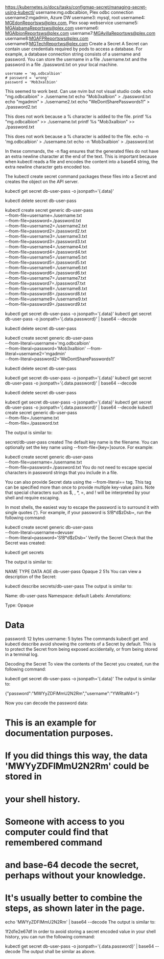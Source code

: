 https://kubernetes.io/docs/tasks/configmap-secret/managing-secret-using-kubectl/
username:mg.odbcalbion, Plex odbc connection
username2:mgadmin, Azure DW
username3: mysql, root 
username4: MGEdonReportsws@plex.com, Plex soap webservice
username5: MGAlabamaReportsws@plex.com
username6: MGAlbionReportsws@plex.com
username7:MGAvillaReportsws@plex.com
username8:MGAFPReportsws@plex.com
username9:MGTechReportws@plex.com
Create a Secret
A Secret can contain user credentials required by pods to access a database. For example, a database connection string consists of a username and password. You can store the username in a file ./username.txt and the password in a file ./password.txt on your local machine.

    username = 'mg.odbcalbion' 
    # password = 'wrong' 
    password = 'Mob3xalbion' 

This seemed to work best. Can use nvim but not visual studio code.
echo "mg.odbcalbion" > ./username.txt
echo "Mob3xalbion" > ./password.txt
echo "mgadmin" > ./username2.txt
echo "WeDontSharePasswords1\!" > ./password2.txt

This does not work because a % character is added to the file.
printf %s "mg.odbcalbion" >> ./username.txt
printf %s "Mob3xalbion" >> ./password.txt

This does not work because a % character is added to the file.
echo -n 'mg.odbcalbion' > ./username.txt
echo -n 'Mob3xalbion' > ./password.txt

In these commands, the -n flag ensures that the generated files do not have an extra newline character at the end of the text. This is important because when kubectl reads a file and encodes the content into a base64 string, the extra newline character gets encoded too.

The kubectl create secret command packages these files into a Secret and creates the object on the API server.

kubectl get secret db-user-pass -o jsonpath='{.data}'

kubectl delete secret db-user-pass

kubectl create secret generic db-user-pass \
  --from-file=username=./username.txt \
  --from-file=password=./password.txt \
  --from-file=username2=./username2.txt \
  --from-file=password2=./password2.txt \
  --from-file=username3=./username3.txt \
  --from-file=password3=./password3.txt \
  --from-file=username4=./username4.txt \
  --from-file=password4=./password4.txt \
  --from-file=username5=./username5.txt \
  --from-file=password5=./password5.txt \
  --from-file=username6=./username6.txt \
  --from-file=password6=./password6.txt \
  --from-file=username7=./username7.txt \
  --from-file=password7=./password7.txt \
  --from-file=username8=./username8.txt \
  --from-file=password8=./password8.txt \
  --from-file=username9=./username9.txt \
  --from-file=password9=./password9.txt


kubectl get secret db-user-pass -o jsonpath='{.data}'
kubectl get secret db-user-pass -o jsonpath='{.data.password}' | base64 --decode

kubectl delete secret db-user-pass


kubectl create secret generic db-user-pass \
  --from-literal=username='mg.odbcalbion' \
  --from-literal=password='Mob3xalbion'
  --from-literal=username2='mgadmin' \
  --from-literal=password2='WeDontSharePasswords1!'

kubectl delete secret db-user-pass

kubectl get secret db-user-pass -o jsonpath='{.data}'
kubectl get secret db-user-pass -o jsonpath='{.data.password}' | base64 --decode

kubectl delete secret db-user-pass

kubectl get secret db-user-pass -o jsonpath='{.data}'
kubectl get secret db-user-pass -o jsonpath='{.data.password}' | base64 --decode
kubectl create secret generic db-user-pass \
  --from-file=./username.txt \
  --from-file=./password.txt

  The output is similar to:

secret/db-user-pass created
The default key name is the filename. You can optionally set the key name using --from-file=[key=]source. For example:

kubectl create secret generic db-user-pass \
  --from-file=username=./username.txt \
  --from-file=password=./password.txt
You do not need to escape special characters in password strings that you include in a file.

You can also provide Secret data using the --from-literal=<key>=<value> tag. This tag can be specified more than once to provide multiple key-value pairs. Note that special characters such as $, \, *, =, and ! will be interpreted by your shell and require escaping.

In most shells, the easiest way to escape the password is to surround it with single quotes ('). For example, if your password is S!B\*d$zDsb=, run the following command:

kubectl create secret generic db-user-pass \
  --from-literal=username=devuser \
  --from-literal=password='S!B\*d$zDsb='
Verify the Secret
Check that the Secret was created:

kubectl get secrets

The output is similar to:

NAME                  TYPE                                  DATA      AGE
db-user-pass          Opaque                                2         51s
You can view a description of the Secret:

kubectl describe secrets/db-user-pass
The output is similar to:

Name:            db-user-pass
Namespace:       default
Labels:          <none>
Annotations:     <none>

Type:            Opaque

Data
====
password:    12 bytes
username:    5 bytes
The commands kubectl get and kubectl describe avoid showing the contents of a Secret by default. This is to protect the Secret from being exposed accidentally, or from being stored in a terminal log.

Decoding the Secret 
To view the contents of the Secret you created, run the following command:

kubectl get secret db-user-pass -o jsonpath='{.data}'
The output is similar to:

{"password":"MWYyZDFlMmU2N2Rm","username":"YWRtaW4="}

Now you can decode the password data:

# This is an example for documentation purposes.
# If you did things this way, the data 'MWYyZDFlMmU2N2Rm' could be stored in
# your shell history.
# Someone with access to you computer could find that remembered command
# and base-64 decode the secret, perhaps without your knowledge.
# It's usually better to combine the steps, as shown later in the page.
echo 'MWYyZDFlMmU2N2Rm' | base64 --decode
The output is similar to:

1f2d1e2e67df
In order to avoid storing a secret encoded value in your shell history, you can run the following command:

kubectl get secret db-user-pass -o jsonpath='{.data.password}' | base64 --decode
The output shall be similar as above.


